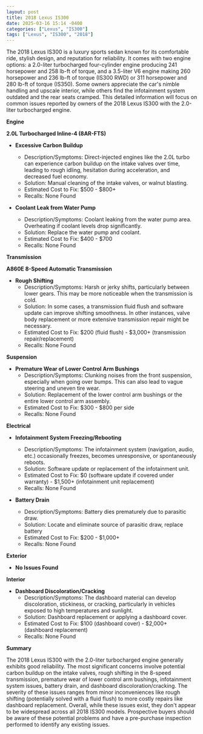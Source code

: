 ```yaml
---
layout: post
title: 2018 Lexus IS300
date: 2025-03-16 15:14 -0400
categories: ["Lexus", "IS300"]
tags: ["Lexus", "IS300", "2018"]
---
```

The 2018 Lexus IS300 is a luxury sports sedan known for its comfortable ride, stylish design, and reputation for reliability. It comes with two engine options: a 2.0-liter turbocharged four-cylinder engine producing 241 horsepower and 258 lb-ft of torque, and a 3.5-liter V6 engine making 260 horsepower and 236 lb-ft of torque (IS300 RWD) or 311 horsepower and 280 lb-ft of torque (IS350). Some owners appreciate the car's nimble handling and upscale interior, while others find the infotainment system outdated and the rear seats cramped. This detailed information will focus on common issues reported by owners of the 2018 Lexus IS300 with the 2.0-liter turbocharged engine.

**Engine**

**2.0L Turbocharged Inline-4 (8AR-FTS)**

*   **Excessive Carbon Buildup**
    *   Description/Symptoms: Direct-injected engines like the 2.0L turbo can experience carbon buildup on the intake valves over time, leading to rough idling, hesitation during acceleration, and decreased fuel economy.
    *   Solution: Manual cleaning of the intake valves, or walnut blasting.
    *   Estimated Cost to Fix: $500 - $800+
    *   Recalls: None Found

*   **Coolant Leak from Water Pump**
    *   Description/Symptoms: Coolant leaking from the water pump area. Overheating if coolant levels drop significantly.
    *   Solution: Replace the water pump and coolant.
    *   Estimated Cost to Fix: $400 - $700
    *   Recalls: None Found

**Transmission**

**A860E 8-Speed Automatic Transmission**

*   **Rough Shifting**
    *   Description/Symptoms: Harsh or jerky shifts, particularly between lower gears. This may be more noticeable when the transmission is cold.
    *   Solution: In some cases, a transmission fluid flush and software update can improve shifting smoothness. In other instances, valve body replacement or more extensive transmission repair might be necessary.
    *   Estimated Cost to Fix: $200 (fluid flush) - $3,000+ (transmission repair/replacement)
    *   Recalls: None Found

**Suspension**

*   **Premature Wear of Lower Control Arm Bushings**
    *   Description/Symptoms: Clunking noises from the front suspension, especially when going over bumps. This can also lead to vague steering and uneven tire wear.
    *   Solution: Replacement of the lower control arm bushings or the entire lower control arm assembly.
    *   Estimated Cost to Fix: $300 - $800 per side
    *   Recalls: None Found

**Electrical**

*   **Infotainment System Freezing/Rebooting**
    *   Description/Symptoms: The infotainment system (navigation, audio, etc.) occasionally freezes, becomes unresponsive, or spontaneously reboots.
    *   Solution: Software update or replacement of the infotainment unit.
    *   Estimated Cost to Fix: $0 (software update if covered under warranty) - $1,500+ (infotainment unit replacement)
    *   Recalls: None Found

*   **Battery Drain**
    * Description/Symptoms: Battery dies prematurely due to parasitic draw.
    * Solution: Locate and eliminate source of parasitic draw, replace battery
    * Estimated Cost to Fix: $200 - $1,000+
    * Recalls: None Found

**Exterior**

*   **No Issues Found**

**Interior**

*   **Dashboard Discoloration/Cracking**
    *   Description/Symptoms: The dashboard material can develop discoloration, stickiness, or cracking, particularly in vehicles exposed to high temperatures and sunlight.
    *   Solution: Dashboard replacement or applying a dashboard cover.
    *   Estimated Cost to Fix: $100 (dashboard cover) - $2,000+ (dashboard replacement)
    *   Recalls: None Found

**Summary**

The 2018 Lexus IS300 with the 2.0-liter turbocharged engine generally exhibits good reliability. The most significant concerns involve potential carbon buildup on the intake valves, rough shifting in the 8-speed transmission, premature wear of lower control arm bushings, infotainment system issues, battery drain, and dashboard discoloration/cracking. The severity of these issues ranges from minor inconveniences like rough shifting (potentially solved with a fluid flush) to more costly repairs like dashboard replacement. Overall, while these issues exist, they don't appear to be widespread across all 2018 IS300 models. Prospective buyers should be aware of these potential problems and have a pre-purchase inspection performed to identify any existing issues.


